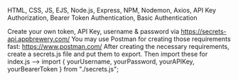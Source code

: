 HTML, CSS, JS, EJS, Node.js, Express, NPM, Nodemon, Axios, API Key Authorization, Bearer Token Authentication, Basic Authentication

Create your own token, API Key, username & password via https://secrets-api.appbrewery.com/
You may use Postman for creating those requirements fast: https://www.postman.com/
After creating the necessary requirements, create a secrets.js file and put them to export.
Then import these for index.js --> import { yourUsername, yourPassword, yourAPIKey, yourBearerToken } from "./secrets.js";

